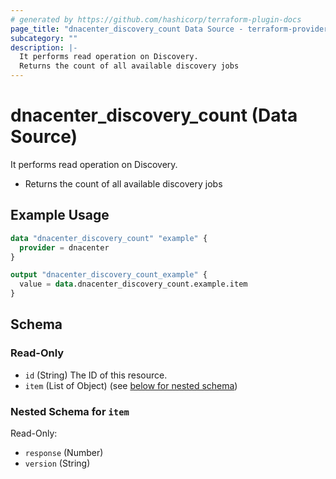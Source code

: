 ```yaml
---
# generated by https://github.com/hashicorp/terraform-plugin-docs
page_title: "dnacenter_discovery_count Data Source - terraform-provider-dnacenter"
subcategory: ""
description: |-
  It performs read operation on Discovery.
  Returns the count of all available discovery jobs
---
```


# dnacenter_discovery_count (Data Source)

It performs read operation on Discovery.

- Returns the count of all available discovery jobs

## Example Usage

```terraform
data "dnacenter_discovery_count" "example" {
  provider = dnacenter
}

output "dnacenter_discovery_count_example" {
  value = data.dnacenter_discovery_count.example.item
}
```

<!-- schema generated by tfplugindocs -->
## Schema

### Read-Only

- `id` (String) The ID of this resource.
- `item` (List of Object) (see [below for nested schema](#nestedatt--item))

<a id="nestedatt--item"></a>
### Nested Schema for `item`

Read-Only:

- `response` (Number)
- `version` (String)



